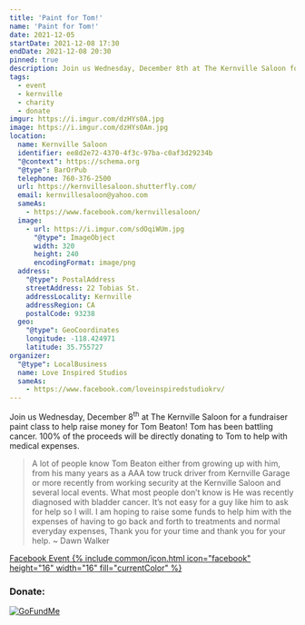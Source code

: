 ```yaml
---
title: 'Paint for Tom!'
name: 'Paint for Tom!'
date: 2021-12-05
startDate: 2021-12-08 17:30
endDate: 2021-12-08 20:30
pinned: true
description: Join us Wednesday, December 8th at The Kernville Saloon for a fundraiser paint class to help raise money for Tom Beaton!
tags:
  - event
  - kernville
  - charity
  - donate
imgur: https://i.imgur.com/dzHYs0A.jpg
image: https://i.imgur.com/dzHYs0Am.jpg
location:
  name: Kernville Saloon
  identifier: ee8d2e72-4370-4f3c-97ba-c0af3d29234b
  "@context": https://schema.org
  "@type": BarOrPub
  telephone: 760-376-2500
  url: https://kernvillesaloon.shutterfly.com/
  email: kernvillesaloon@yahoo.com
  sameAs:
    - https://www.facebook.com/kernvillesaloon/
  image:
    - url: https://i.imgur.com/sdOqiWUm.jpg
      "@type": ImageObject
      width: 320
      height: 240
      encodingFormat: image/png
  address:
    "@type": PostalAddress
    streetAddress: 22 Tobias St.
    addressLocality: Kernville
    addressRegion: CA
    postalCode: 93238
  geo:
    "@type": GeoCoordinates
    longitude: -118.424971
    latitude: 35.755727
organizer:
  "@type": LocalBusiness
  name: Love Inspired Studios
  sameAs:
    - https://www.facebook.com/loveinspiredstudiokrv/
---
```

Join us Wednesday, December 8<sup>th</sup> at The Kernville Saloon for a fundraiser paint
class to help raise money for Tom Beaton! Tom has been battling cancer. 100% of
the proceeds will be directly donating to Tom to help with medical expenses.

> A lot of people know Tom Beaton either from growing up with him, from his many
> years as a AAA tow truck driver from Kernville Garage or more recently from
> working security at the Kernville Saloon and several local events. What most
> people don’t know is He was recently diagnosed with bladder cancer. It’s not
> easy for a guy like him to ask for help so I will. I am hoping to raise some
> funds to help him with the expenses of having to go back and forth to treatments
> and normal everyday expenses, Thank you for your time and thank you for your help.
> ~ Dawn Walker

<a href="https://www.facebook.com/events/247895707244495" rel="noopener noreferrer external">Facebook Event {% include common/icon.html icon="facebook" height="16" width="16" fill="currentColor" %}</a>

### Donate:
<a href="https://www.gofundme.com/f/p7bfaj-help-with-expenses" rel="noopener noreferrer external" title="Donate on GoFundMe"><img src="https://cdn.kernvalley.us/img/logos/gofundme.svg" loading="lazy" decoding="async" crossorigin="anonymous" referrerpolicy="no-referrer" alt="GoFundMe" /></a>
